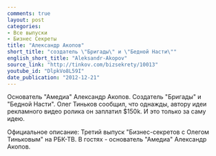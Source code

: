```yaml
---
comments: true
layout: post
categories:
- Все выпуски
- Бизнес Секреты
title: "Александр Акопов"
short_title: "cоздатель \"Бригады\" и \"Бедной Насти\""
english_short_title: "Aleksandr-Akopov"
source_link: "http://tinkov.com/bizsekrety/10013"
youtube_id: "DlpkVo8L59I"
date_publication: "2012-12-21"
---
```

Основатель "Амедиа" Александр Акопов. Создатель "Бригады" и "Бедной Насти".
Олег Тиньков сообщил, что однажды, автору идеи рекламного видео ролика он заплатил $150k. И это только за саму идею. 
<!--more-->
Официальное описание:
Третий выпуск "Бизнес-секретов с Олегом Тиньковым" на РБК-ТВ. В гостях - основатель "Амедиа" Александр Акопов.